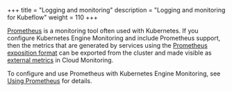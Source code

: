+++
title = "Logging and monitoring"
description = "Logging and monitoring for Kubeflow"
weight = 110
+++


[Prometheus](https://prometheus.io/) is a monitoring tool often used with Kubernetes. If you configure Kubernetes Engine Monitoring and include Prometheus support, then the metrics that are generated by services using the [Prometheus exposition format](https://github.com/prometheus/docs/blob/master/content/docs/instrumenting/exposition_formats.md) can be exported from the cluster and made visible as [external metrics](https://cloud.google.com/monitoring/api/metrics_other#externalgoogleapiscom) in Cloud Monitoring.

To configure and use Prometheus with Kubernetes Engine Monitoring, see [Using Prometheus](https://cloud.google.com/monitoring/kubernetes-engine/prometheus) for details.